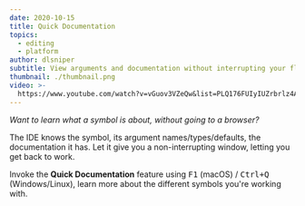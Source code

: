 ```yaml
---
date: 2020-10-15
title: Quick Documentation
topics:
  - editing
  - platform
author: dlsniper
subtitle: View arguments and documentation without interrupting your flow.
thumbnail: ./thumbnail.png
video: >-
  https://www.youtube.com/watch?v=vGuov3VZeQw&list=PLQ176FUIyIUZrbrlz4AY1V8VzBJKZyVlW&index=93
---
```


_Want to learn what a symbol is about, without going to a browser?_

The IDE knows the symbol, its argument names/types/defaults, the documentation it has. Let it give you a non-interrupting window, letting you get back to work.

Invoke the **Quick Documentation** feature using <kbd>F1</kbd> (macOS) / <kbd>Ctrl+Q</kbd> (Windows/Linux), learn more about the different symbols you're working with.
